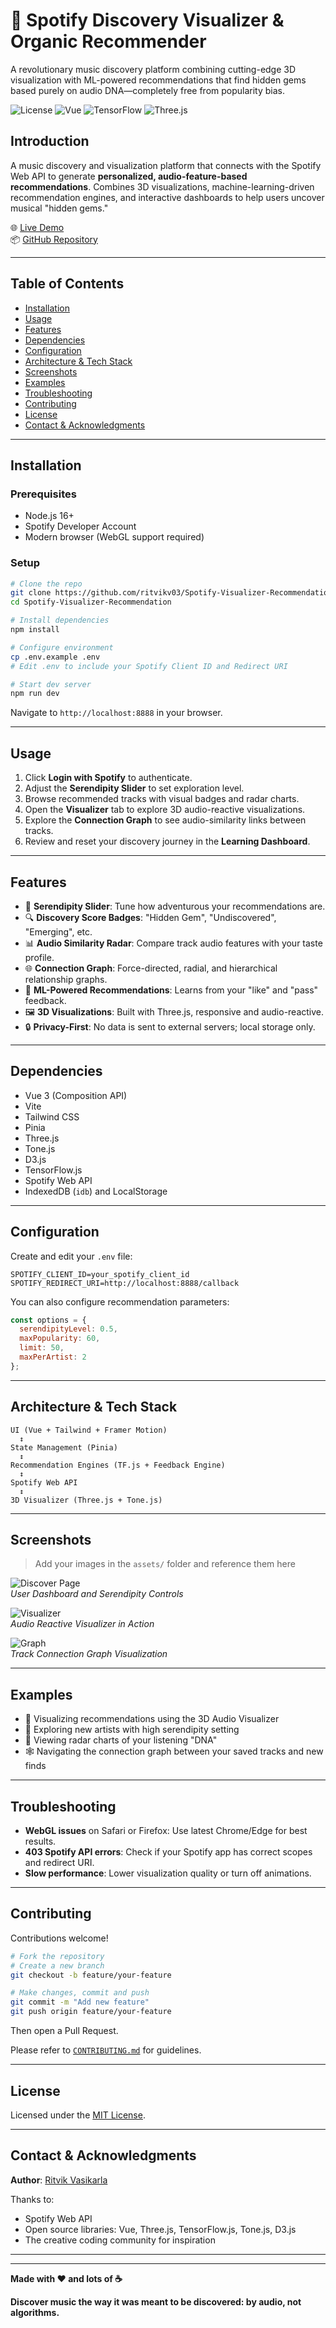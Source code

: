 # 🎵 Spotify Discovery Visualizer & Organic Recommender

A revolutionary music discovery platform combining cutting-edge 3D visualization with ML-powered recommendations that find hidden gems based purely on audio DNA—completely free from popularity bias.

![License](https://img.shields.io/badge/license-MIT-blue.svg)
![Vue](https://img.shields.io/badge/Vue-3.4-green.svg)
![TensorFlow](https://img.shields.io/badge/TensorFlow.js-4.x-orange.svg)
![Three.js](https://img.shields.io/badge/Three.js-0.160-purple.svg)

## Introduction  
A music discovery and visualization platform that connects with the Spotify Web API to generate **personalized, audio-feature-based recommendations**. Combines 3D visualizations, machine-learning-driven recommendation engines, and interactive dashboards to help users uncover musical "hidden gems."

🌐 [Live Demo](https://spotify-recommender-visualizer.vercel.app/discover)  
📦 [GitHub Repository](https://github.com/ritvikv03/Spotify-Visualizer-Recommendation)

---

## Table of Contents  
- [Installation](#installation)  
- [Usage](#usage)  
- [Features](#features)  
- [Dependencies](#dependencies)  
- [Configuration](#configuration)  
- [Architecture & Tech Stack](#architecture--tech-stack)  
- [Screenshots](#screenshots)  
- [Examples](#examples)  
- [Troubleshooting](#troubleshooting)  
- [Contributing](#contributing)  
- [License](#license)  
- [Contact & Acknowledgments](#contact--acknowledgments)

---

## Installation

### Prerequisites  
- Node.js 16+  
- Spotify Developer Account  
- Modern browser (WebGL support required)

### Setup  
```bash
# Clone the repo
git clone https://github.com/ritvikv03/Spotify-Visualizer-Recommendation.git
cd Spotify-Visualizer-Recommendation

# Install dependencies
npm install

# Configure environment
cp .env.example .env
# Edit .env to include your Spotify Client ID and Redirect URI

# Start dev server
npm run dev
```
Navigate to `http://localhost:8888` in your browser.

---

## Usage

1. Click **Login with Spotify** to authenticate.  
2. Adjust the **Serendipity Slider** to set exploration level.  
3. Browse recommended tracks with visual badges and radar charts.  
4. Open the **Visualizer** tab to explore 3D audio-reactive visualizations.  
5. Explore the **Connection Graph** to see audio-similarity links between tracks.  
6. Review and reset your discovery journey in the **Learning Dashboard**.

---

## Features

- 🎯 **Serendipity Slider**: Tune how adventurous your recommendations are.
- 🔍 **Discovery Score Badges**: "Hidden Gem", "Undiscovered", "Emerging", etc.
- 📊 **Audio Similarity Radar**: Compare track audio features with your taste profile.
- 🌐 **Connection Graph**: Force-directed, radial, and hierarchical relationship graphs.
- 🧠 **ML-Powered Recommendations**: Learns from your "like" and "pass" feedback.
- 🖼 **3D Visualizations**: Built with Three.js, responsive and audio-reactive.
- 🔒 **Privacy-First**: No data is sent to external servers; local storage only.

---

## Dependencies

- Vue 3 (Composition API)  
- Vite  
- Tailwind CSS  
- Pinia  
- Three.js  
- Tone.js  
- D3.js  
- TensorFlow.js  
- Spotify Web API  
- IndexedDB (`idb`) and LocalStorage  

---

## Configuration

Create and edit your `.env` file:
```env
SPOTIFY_CLIENT_ID=your_spotify_client_id
SPOTIFY_REDIRECT_URI=http://localhost:8888/callback
```

You can also configure recommendation parameters:
```js
const options = {
  serendipityLevel: 0.5,
  maxPopularity: 60,
  limit: 50,
  maxPerArtist: 2
};
```

---

## Architecture & Tech Stack

```
UI (Vue + Tailwind + Framer Motion)
  ↕
State Management (Pinia)
  ↕
Recommendation Engines (TF.js + Feedback Engine)
  ↕
Spotify Web API
  ↕
3D Visualizer (Three.js + Tone.js)
```

---

## Screenshots

> Add your images in the `assets/` folder and reference them here

![Discover Page](assets/discover-screenshot.png)  
*User Dashboard and Serendipity Controls*

![Visualizer](assets/visualizer-screenshot.png)  
*Audio Reactive Visualizer in Action*

![Graph](assets/graph-screenshot.png)  
*Track Connection Graph Visualization*

---

## Examples

- 🎵 Visualizing recommendations using the 3D Audio Visualizer  
- 🧭 Exploring new artists with high serendipity setting  
- 🧬 Viewing radar charts of your listening "DNA"  
- 🕸 Navigating the connection graph between your saved tracks and new finds

---

## Troubleshooting

- **WebGL issues** on Safari or Firefox: Use latest Chrome/Edge for best results.  
- **403 Spotify API errors**: Check if your Spotify app has correct scopes and redirect URI.  
- **Slow performance**: Lower visualization quality or turn off animations.

---

## Contributing

Contributions welcome!

```bash
# Fork the repository
# Create a new branch
git checkout -b feature/your-feature

# Make changes, commit and push
git commit -m "Add new feature"
git push origin feature/your-feature
```

Then open a Pull Request.

Please refer to [`CONTRIBUTING.md`](CONTRIBUTING.md) for guidelines.

---

## License

Licensed under the [MIT License](LICENSE).

---

## Contact & Acknowledgments

**Author**: [Ritvik Vasikarla](https://github.com/ritvikv03)

Thanks to:
- Spotify Web API  
- Open source libraries: Vue, Three.js, TensorFlow.js, Tone.js, D3.js  
- The creative coding community for inspiration

---


---

**Made with ❤️ and lots of ☕**

**Discover music the way it was meant to be discovered: by audio, not algorithms.**
